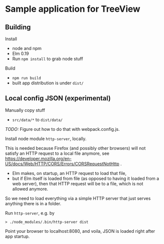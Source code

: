 # Sample application for TreeView

## Building

Install
- node and npm
- Elm 0.19
- Run `npm install` to grab node stuff

Build
- `npm run build`
- built app distribution is under `dist/`


## Local config JSON (experimental)

Manually copy stuff
- `src/data/*` to `dist/data/`

*TODO:* Figure out how to do that with webpack.config.js.

Install node module `http-server`, locally.

This is needed because Firefox (and possibly other browsers) will not satisfy
an HTTP request to a local file anymore, see
https://developer.mozilla.org/en-US/docs/Web/HTTP/CORS/Errors/CORSRequestNotHttp .
- Elm makes, on startup, an HTTP request to load that file,
- but if Elm itself is loaded from file (as opposed to having it loaded
  from a web server), then that HTTP request will be to a file, which is
  not allowed anymore.

So we need to load everything via a simple HTTP server that just serves
anything there is in a folder.

Run `http-server`, e.g. by
```
> ./node_modules/.bin/http-server dist
```

Point your browser to localhost:8080, and voila, JSON is loaded right
after app startup.
